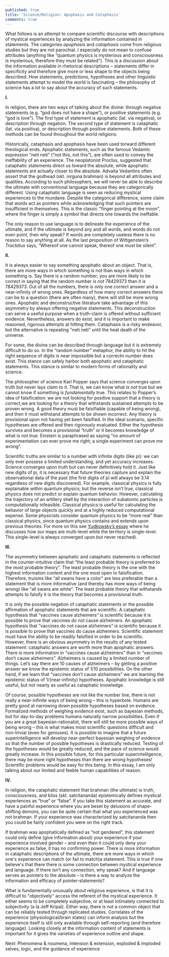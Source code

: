 ```yaml
---
published: true
title: 'Science/Religion: Apophasis and Cataphasis'
comments: true
---
```

What follows is an attempt to compare scientific discourse with descriptions of mystical experiences by analyzing the information contained in statements. The categories _apophasis_ and _cataphasis_ come from religious studies but they are not parochial. I especially do not mean to confuse attributes (anything like “quantum physics is mysterious and consciousness is mysterious, therefore they must be related”). This is a discussion about the information available in rhetorical descriptions – statements differ in specificity and therefore give more or less shape to the objects being described. How statements, predictions, hypotheses and other linguistic statements attempt to model the world is fascinating – the philosophy of science has a lot to say about the accuracy of such statements.

**I.**

In religion, there are two ways of talking about the divine: through negative statements (e.g. “god does not have a shape”), or positive statements (e.g. “god is love”). The first type of statement is apophatic (lat. via negativa), or description through negation.  The second type of statement is cataphatic (lat. via positiva), or description through positive statements. Both of these methods can be found throughout the world religions.

Historically, cataphasis and apophasis have been used torward different theological ends. Apophatic statements, such as the famous Vedantic expression “neti neti” (“not this, not this”), are often used to convey the ineffability of an experience. The neoplatonist Proclus, suggested that cataphatic statements direct us toward the absolute, while apophatic statements are actually closer to the absolute. Advaita Vedantins often assert that the godhead (skt. nirguna brahman) is beyond all attributes and qualities. According to such philosophers, we will never be able to describe the ultimate with conventional language because they are categorically different. Using cataphatic language is seen as reducing mystical experiences to the mundane. Despite the categorical difference, some claim that words act as pointers while acknowledging that such pointers are insufficient in themselves. This is the classic "finger pointing at the moon", where the finger is simply a symbol that directs one towards the ineffable. 

The only reason to use language is to delineate the experience of the ultimate, and if the ultimate is beyond any and all words, and words do not even point, then why speak? If words are completely useless there is no reason to say anything at all. As the last proposition of Wittgenstein’s _Tractatus_ says, “Whereof one cannot speak, thereof one must be silent”.

**II.**
	
It is always easier to say something apophatic about an object. That is, there are more ways in which something is not than ways in which something is. Say there is a random number; you are more likely to be correct in saying that the random number _is not_ 78429373 than _it is_ 78429373. Out of all the numbers, there is only one correct answer and a near-infinity of wrong ones. Regardless of how many correct answers there can be to a question (there are often many), there will still be more wrong ones. Apophatic and deconstructive literature take advantage of this asymmetry by always offering negative statements. This deconstruction can serve a useful purpose when a truth-claim is offered without sufficient evidence. Nevertheless, answers do exist, and it is important to make reasoned, rigorous attempts at hitting them. Cataphasis is a risky endeavor, but the alternative is repeating "neti neti" until the heat death of the universe.

For some, the divine can be described through language but it is extremely difficult to do so. In the “random number” metaphor, the ability to hit the right sequence of digits is near impossible but a correctn number does exist. This stance can safely harbor both apophatic and cataphatic statements. This stance is similar to modern forms of rationality and science.

The philosopher of science Karl Popper says that science converges upon truth but never lays claim to it. That is, we can know what _is not_ true but we cannot know if something _is fundamentally_ true. This relates to Popper’s idea of falsification: we are not looking for positive support that a theory is correct,we are looking for a theory that withstands sustained attempts to be proven wrong. A good theory must be falsifiable (capable of being wrong), and then it must withstand attempts to be shown incorrect. Any theory is provisional upon not having yet been falsified. In the ideal scenario, specific hypotheses are offered and then rigorously evaluated. Either the hypothesis survives and becomes a provisional “truth” or it becomes knowledge of what is not true. Einstein is paraphrased as saying “no amount of experimentation can ever prove me right; a single experiment can prove me wrong”.

Scientific truths are similar to a number with infinite digits (like pi): we can only ever possess a limited understanding, and yet accuracy increases. Science converges upon truth but can never definitively hold it. Just like new digits of pi, it is necessary that future theories capture and explain the observational data of the past (the first digits of pi will always be 3.14 regardless of new digits discovered). For example, classical physics is fully explainable within quantum physics; but the reverse isn’t true, classical physics does not predict or explain quantum behavior. However, calculating the trajectory of an artillery shell by the interaction of subatomic particles is computationally infeasible. Classical physics is useful for calculating the behavior of large objects quickly and at a highly reduced computational expense. Some physicists consider quantum physics to be “more real” than classical physics, since quantum physics contains and extends upon previous theories. For more on this see [Yudkowsky’s essay](http://lesswrong.com/lw/on/reductionism/) where he discusses how our maps are multi-level while the territory is single-level. This single-level is always converged upon but never reached).

**III.**

The asymmetry between apophatic and cataphatic statements is reflected in the counter-intuitive claim that “the least probable theory is preferred to the most probable theory”. The least probable theory is the one with the highest information content and the one most open to falsification. Therefore, truisms like “all swans have a color” are less preferable than a statement that is more informative (and thereby has more ways of being wrong) like “all swans are white”. The least probable theory that withstands attempts to falsify it is the theory that becomes a provisional truth.
    
It is only the possible negation of cataphatic statements or the possible affirmation of apophatic statements that are scientific. A cataphatic hypothesis that “vaccines cause alzheimers” is scientific because it is possible to prove that vaccines do not cause alzheimers. An apophatic hypothesis that “vaccines do not cause alzheimers” is scientific because it is possible to prove that vaccines do cause alzheimers. Scientific statement must have the ability to be readily falsified in order to be scientific. However, there is an obvious asymmetry in the results of any tested statement: cataphatic answers are worth more than apophatic answers. There is more information in “vaccines cause alzheimers” than in “vaccines don’t cause alzheimers”. Alzheimers is caused by a limited number of things.  Let’s say there are 10 causes of alzheimers – by getting a positive answer we know the epistemic status of 1/10 possibilities. On the other hand, if we learn that “vaccines don’t cause alzheimers” we are learning the epistemic status of 1/(near-infinity) hypotheses. Apophatic knowledge is still useful, but not nearly as useful as cataphatic knowledge. 
    
Of course, possible hypotheses are not like the number line, there is not really a near-infinite ways of being wrong – this is hyperbole. Humans are pretty good at narrowing down possible hypotheses based on evidence. Formalized methods of weighing evidence exist, such as bayesian methods, but for day-to-day problems humans naturally narrow possibilities. Even if you are a great bayesian-rationalist, there will still be more possible ways of being wrong – this is what makes most scientific questions difficult and non-trivial (even for geniuses). It is possible to imagine that a future superintelligence will develop near-perfect bayesian weighing of evidence so that the number of possible hypotheses is drastically reduced. Testing of the hypotheses would be greatly reduced, and the pace of science would greatly increase. In this possible future, for this particular superintelligence, there may be more right hypotheses than there are wrong hypotheses! Scientific problems would be easy for this being. In this essay, I am only talking about our limited and feeble human capabilities of reason.

**IV.**

In religion, the cataphatic statement that brahman (the ultimate) is truth, consciousness, and bliss (skt. satcitananda) epistemically defines mystical experiences as “true” or “false”. If you take this statement as accurate, and have a painful experience where you are beset by delusions of shape-shifting demons, you can be quite certain that what you experienced was not brahman. If your experience was characterized by satcitananda then you could be fairly confident you were on the right track.

If brahman was apophatically defined as “not gendered”, this statement could only define (give information about) your experience if your experience involved gender – and even then it could only deny your experience as false, it has no confirming power. There is more information in cataphatic descriptions of the ultimate, there are more ways in which one's experience can match (or fail to match)a statement. This is true if one believe's that there there is some connection between mystical experience and language. If there isn’t any connection, why speak? And if language serves as pointers to the absolute – is there a way to analyze the information and efficacy of pointer-statements?
    
What is fundamentally unusually about religious experience, is that it is difficult to "objectively" access the referent of the mystical experience. It either seems to be completely subjective, or at least intimately connected to subjectivity (a la Jeff Kripal). Either way, there is not a common object that can be reliably tested through replicated studies.  Correlates of the experience (physiological/brain states) can inform analysis but the experience itself is still only available through self-reporting (and therefore language). Looking closely at the information content of statements is important for it gives the varieties of experience outline and shape.


Next: Phenomena & noumena, intension & extension, exploded & imploded selves, logic, and the guidance of experience
